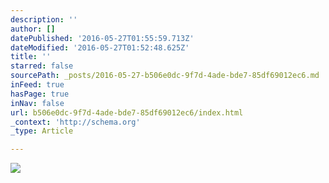 ```yaml
---
description: ''
author: []
datePublished: '2016-05-27T01:55:59.713Z'
dateModified: '2016-05-27T01:52:48.625Z'
title: ''
starred: false
sourcePath: _posts/2016-05-27-b506e0dc-9f7d-4ade-bde7-85df69012ec6.md
inFeed: true
hasPage: true
inNav: false
url: b506e0dc-9f7d-4ade-bde7-85df69012ec6/index.html
_context: 'http://schema.org'
_type: Article

---
```

![](https://the-grid-user-content.s3-us-west-2.amazonaws.com/86c6e12b-355b-4b0e-b880-a737384597d3.jpg)
